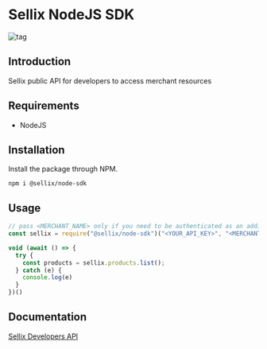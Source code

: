 # Sellix NodeJS SDK 

![tag](https://img.shields.io/github/v/tag/sellix/node-sdk?sort=date&color=blueviolet)

## Introduction

Sellix public API for developers to access merchant resources

## Requirements

- NodeJS

## Installation

Install the package through NPM.

```
npm i @sellix/node-sdk
```

## Usage

```js
// pass <MERCHANT_NAME> only if you need to be authenticated as an additional store
const sellix = require("@sellix/node-sdk")("<YOUR_API_KEY>", "<MERCHANT_NAME>")

void (await () => {
  try {
    const products = sellix.products.list();
  } catch (e) {
    console.log(e)
  }
})()
```

## Documentation

[Sellix Developers API](https://developers.sellix.io)
